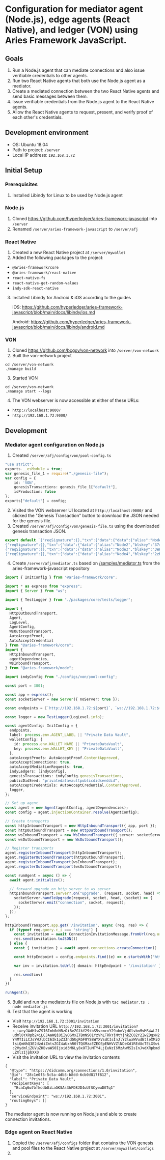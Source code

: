 # Configuration for mediator agent (Node.js), edge agents (React Native), and ledger (VON) using Aries Framework JavaScript.

## Goals
1. Run a Node.js agent that can mediate connections and also issue verifiable credentials to other agents.
2. Run two React Native agents that both use the Node.js agent as a mediator.
3. Create a mediated connection between the two React Native agents and send basic messages between them.
4. Issue verifiable credentials from the Node.js agent to the React Native agents.
5. Allow the React Native agents to request, present, and verify proof of each other's credentials.

## Development environment
- OS: Ubuntu 18.04
- Path to project: `/server`
- Local IP address: `192.168.1.72`

## Initial Setup
### Prerequisites
1. Installed Libindy for Linux to be used by Node.js agent

### Node.js
1. Cloned https://github.com/hyperledger/aries-framework-javascript into `/server`
2. Renamed `/server/aries-framework-javascript` to `/server/afj`

### React Native
1. Created a new React Native project at `/server/mywallet`
2. Added the following packages to the project:
  - `@aries-framework/core`
  - `@aries-framework/react-native`
  - `react-native-fs`
  - `react-native-get-random-values`
  - `indy-sdk-react-native`
3. Installed Libindy for Android & iOS according to the guides

    iOS: https://github.com/hyperledger/aries-framework-javascript/blob/main/docs/libindy/ios.md
    
    Android: https://github.com/hyperledger/aries-framework-javascript/blob/main/docs/libindy/android.md

### VON
1. Cloned https://github.com/bcgov/von-network into `/server/von-network`
2. Built the von-network project
```
cd /server/von-network
./manage build
```
3. Started VON
```
cd /server/von-network
./manage start --logs
```

4. The VON webserver is now accessible at either of these URLs:
- `http://localhost:9000/`
- `http://192.168.1.72:9000/`

## Development
### Mediator agent configuration on Node.js
1. Created `/server/afj/config/von/pool-config.ts`
```typescript
"use strict";
exports.__esModule = true;
var genesis_file_1 = require("./genesis-file");
var config = {
    id: 'VON',
    genesisTransactions: genesis_file_1["default"],
    isProduction: false
};
exports["default"] = config;
```
2. Visited the VON webserver UI located at `http://localhost:9000/` and clicked the "Genesis Transaction" button to download the JSON needed for the genesis file.
3. Created `/server/afj/config/von/genesis-file.ts` using the downloaded genesis transaction JSON.
```typescript
export default `{"reqSignature":{},"txn":{"data":{"data":{"alias":"Node1","blskey":"4N8aUNHSgjQVgkpm8nhNEfDf6txHznoYREg9kirmJrkivgL4oSEimFF6nsQ6M41QvhM2Z33nves5vfSn9n1UwNFJBYtWVnHYMATn76vLuL3zU88KyeAYcHfsih3He6UHcXDxcaecHVz6jhCYz1P2UZn2bDVruL5wXpehgBfBaLKm3Ba","blskey_pop":"RahHYiCvoNCtPTrVtP7nMC5eTYrsUA8WjXbdhNc8debh1agE9bGiJxWBXYNFbnJXoXhWFMvyqhqhRoq737YQemH5ik9oL7R4NTTCz2LEZhkgLJzB3QRQqJyBNyv7acbdHrAT8nQ9UkLbaVL9NBpnWXBTw4LEMePaSHEw66RzPNdAX1","client_ip":"172.17.0.1","client_port":9702,"node_ip":"172.17.0.1","node_port":9701,"services":["VALIDATOR"]},"dest":"Gw6pDLhcBcoQesN72qfotTgFa7cbuqZpkX3Xo6pLhPhv"},"metadata":{"from":"Th7MpTaRZVRYnPiabds81Y"},"type":"0"},"txnMetadata":{"seqNo":1,"txnId":"fea82e10e894419fe2bea7d96296a6d46f50f93f9eeda954ec461b2ed2950b62"},"ver":"1"}
{"reqSignature":{},"txn":{"data":{"data":{"alias":"Node2","blskey":"37rAPpXVoxzKhz7d9gkUe52XuXryuLXoM6P6LbWDB7LSbG62Lsb33sfG7zqS8TK1MXwuCHj1FKNzVpsnafmqLG1vXN88rt38mNFs9TENzm4QHdBzsvCuoBnPH7rpYYDo9DZNJePaDvRvqJKByCabubJz3XXKbEeshzpz4Ma5QYpJqjk","blskey_pop":"Qr658mWZ2YC8JXGXwMDQTzuZCWF7NK9EwxphGmcBvCh6ybUuLxbG65nsX4JvD4SPNtkJ2w9ug1yLTj6fgmuDg41TgECXjLCij3RMsV8CwewBVgVN67wsA45DFWvqvLtu4rjNnE9JbdFTc1Z4WCPA3Xan44K1HoHAq9EVeaRYs8zoF5","client_ip":"172.17.0.1","client_port":9704,"node_ip":"172.17.0.1","node_port":9703,"services":["VALIDATOR"]},"dest":"8ECVSk179mjsjKRLWiQtssMLgp6EPhWXtaYyStWPSGAb"},"metadata":{"from":"EbP4aYNeTHL6q385GuVpRV"},"type":"0"},"txnMetadata":{"seqNo":2,"txnId":"1ac8aece2a18ced660fef8694b61aac3af08ba875ce3026a160acbc3a3af35fc"},"ver":"1"}
{"reqSignature":{},"txn":{"data":{"data":{"alias":"Node3","blskey":"3WFpdbg7C5cnLYZwFZevJqhubkFALBfCBBok15GdrKMUhUjGsk3jV6QKj6MZgEubF7oqCafxNdkm7eswgA4sdKTRc82tLGzZBd6vNqU8dupzup6uYUf32KTHTPQbuUM8Yk4QFXjEf2Usu2TJcNkdgpyeUSX42u5LqdDDpNSWUK5deC5","blskey_pop":"QwDeb2CkNSx6r8QC8vGQK3GRv7Yndn84TGNijX8YXHPiagXajyfTjoR87rXUu4G4QLk2cF8NNyqWiYMus1623dELWwx57rLCFqGh7N4ZRbGDRP4fnVcaKg1BcUxQ866Ven4gw8y4N56S5HzxXNBZtLYmhGHvDtk6PFkFwCvxYrNYjh","client_ip":"172.17.0.1","client_port":9706,"node_ip":"172.17.0.1","node_port":9705,"services":["VALIDATOR"]},"dest":"DKVxG2fXXTU8yT5N7hGEbXB3dfdAnYv1JczDUHpmDxya"},"metadata":{"from":"4cU41vWW82ArfxJxHkzXPG"},"type":"0"},"txnMetadata":{"seqNo":3,"txnId":"7e9f355dffa78ed24668f0e0e369fd8c224076571c51e2ea8be5f26479edebe4"},"ver":"1"}
{"reqSignature":{},"txn":{"data":{"data":{"alias":"Node4","blskey":"2zN3bHM1m4rLz54MJHYSwvqzPchYp8jkHswveCLAEJVcX6Mm1wHQD1SkPYMzUDTZvWvhuE6VNAkK3KxVeEmsanSmvjVkReDeBEMxeDaayjcZjFGPydyey1qxBHmTvAnBKoPydvuTAqx5f7YNNRAdeLmUi99gERUU7TD8KfAa6MpQ9bw","blskey_pop":"RPLagxaR5xdimFzwmzYnz4ZhWtYQEj8iR5ZU53T2gitPCyCHQneUn2Huc4oeLd2B2HzkGnjAff4hWTJT6C7qHYB1Mv2wU5iHHGFWkhnTX9WsEAbunJCV2qcaXScKj4tTfvdDKfLiVuU2av6hbsMztirRze7LvYBkRHV3tGwyCptsrP","client_ip":"172.17.0.1","client_port":9708,"node_ip":"172.17.0.1","node_port":9707,"services":["VALIDATOR"]},"dest":"4PS3EDQ3dW1tci1Bp6543CfuuebjFrg36kLAUcskGfaA"},"metadata":{"from":"TWwCRQRZ2ZHMJFn9TzLp7W"},"type":"0"},"txnMetadata":{"seqNo":4,"txnId":"aa5e817d7cc626170eca175822029339a444eb0ee8f0bd20d3b0b76e566fb008"},"ver":"1"}`
```
4. Create `/server/afj/mediator.ts` based on [/samples/mediator.ts](https://github.com/hyperledger/aries-framework-javascript/blob/main/samples/mediator.ts) from the aries-framework-javascript repository
```typescript
import { InitConfig } from "@aries-framework/core";

import * as express from "express";
import { Server } from "ws";

import { TestLogger } from "./packages/core/tests/logger";

import {
  HttpOutboundTransport,
  Agent,
  LogLevel,
  AgentConfig,
  WsOutboundTransport,
  AutoAcceptProof,
  AutoAcceptCredential
} from "@aries-framework/core";
import {
  HttpInboundTransport,
  agentDependencies,
  WsInboundTransport,
} from "@aries-framework/node";

import indyConfig from "./configs/von/pool-config";

const port = 3001;

const app = express();
const socketServer = new Server({ noServer: true });

const endpoints = [`http://192.168.1.72:${port}`, `ws://192.168.1.72:${port}`];

const logger = new TestLogger(LogLevel.info);

const agentConfig: InitConfig = {
  endpoints,
  label: process.env.AGENT_LABEL || "Private Data Vault",
  walletConfig: {
    id: process.env.WALLET_NAME || "PrivateDataVault",
    key: process.env.WALLET_KEY || "PrivateDataVault",
  },
  autoAcceptProofs: AutoAcceptProof.ContentApproved,
  autoAcceptConnections: true,
  autoAcceptMediationRequests: true,
  indyLedgers: [indyConfig],
  genesisTransactions: indyConfig.genesisTransactions,
  publicDidSeed: "privatedatavaultpublicdidseeddid",
  autoAcceptCredentials: AutoAcceptCredential.ContentApproved,
  logger,
};

// Set up agent
const agent = new Agent(agentConfig, agentDependencies);
const config = agent.injectionContainer.resolve(AgentConfig);

// Create transports
const httpInboundTransport = new HttpInboundTransport({ app, port });
const httpOutboundTransport = new HttpOutboundTransport();
const wsInboundTransport = new WsInboundTransport({ server: socketServer });
const wsOutboundTransport = new WsOutboundTransport();

// Register transports
agent.registerInboundTransport(httpInboundTransport);
agent.registerOutboundTransport(httpOutboundTransport);
agent.registerInboundTransport(wsInboundTransport);
agent.registerOutboundTransport(wsOutboundTransport);

const runAgent = async () => {
  await agent.initialize();

  // forward upgrade on http server to ws server
  httpInboundTransport.server?.on("upgrade", (request, socket, head) => {
    socketServer.handleUpgrade(request, socket, head, (socket) => {
      socketServer.emit("connection", socket, request);
    });
  });
};

httpInboundTransport.app.get('/invitation', async (req, res) => {
  if (typeof req.query.c_i === 'string') {
    const invitation = await ConnectionInvitationMessage.fromUrl(req.url)
    res.send(invitation.toJSON())
  } else {
    const { invitation } = await agent.connections.createConnection()

    const httpEndpoint = config.endpoints.find((e) => e.startsWith('http'))

    var inv = invitation.toUrl({ domain: httpEndpoint + '/invitation' })

    res.send(inv)
  }
})

runAgent();
```
5. Build and run the mediator.ts file on Node.js with `tsc mediator.ts ; node mediator.js`
6. Test that the agent is working
- Visit `http://192.168.1.72:3001/invitation`
- Receive invitation URL `http://192.168.1.72:3001/invitation?c_i=eyJAdHlwZSI6Imh0dHBzOi8vZGlkY29tbS5vcmcvY29ubmVjdGlvbnMvMS4wL2ludml0YXRpb24iLCJAaWQiOiIyOGMxZTBmNS01YzVhLTRkYjMtYjhkZC02Y2IwZDgxN2Y4MTIiLCJsYWJlbCI6Ik1pZ3JhdGUgRGF0YSBWYXVsdCIsInJlY2lwaWVudEtleXMiOlsiQmNhQ3E2dzdiZmtvZGI4aUxhR0tTQXMzaEZEOEpENHVVZlNDeXd1REdUcTEiXSwic2VydmljZUVuZHBvaW50Ijoid3M6Ly8xOTIuMTY4LjEuNzI6MzAwMSIsInJvdXRpbmdLZXlzIjpbXX0`
- Visit the invitation URL to view the invitation contents
```
{
  "@type": "https://didcomm.org/connections/1.0/invitation",
  "@id": "28c1e0f5-5c5a-4db3-b8dd-6cb0d817f812",
  "label": "Private Data Vault",
  "recipientKeys": [
    "BcaCq6w7bfkodb8iLaGKSAs3hFD8JD4uUfSCywuDGTq1"
  ],
  "serviceEndpoint": "ws://192.168.1.72:3001",
  "routingKeys": []
}
```

The mediator agent is now running on Node.js and able to create connection invitations.

### Edge agent on React Native
1. Copied the `/server/afj/configs` folder that contains the VON genesis and pool files to the React Native project at `/server/mywallet/configs`
2. 
